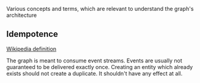 Various concepts and terms, which are relevant to understand the graph's architecture

## Idempotence

[Wikipedia definition](https://en.wikipedia.org/wiki/Idempotence)

The graph is meant to consume event streams. Events are usually not guaranteed to be delivered exactly once. Creating an
entity which already exists should not create a duplicate. It shouldn't have any effect at all. 
